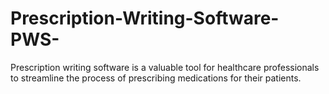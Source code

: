 # Prescription-Writing-Software-PWS-
Prescription writing software is a valuable tool for healthcare professionals to streamline the process of prescribing medications for their patients.
